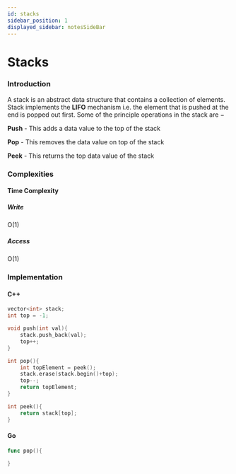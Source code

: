 ```yaml
---
id: stacks
sidebar_position: 1
displayed_sidebar: notesSideBar
---
```


# Stacks

### Introduction

A stack is an abstract data structure that contains a collection of elements. Stack implements the **LIFO** mechanism 
i.e. the element that is pushed at the end is popped out first. Some of the principle operations in the stack are −

**Push** - This adds a data value to the top of the stack

**Pop** - This removes the data value on top of the stack

**Peek** - This returns the top data value of the stack

### Complexities

#### Time Complexity

##### Write

O(1)

##### Access

O(1)

### Implementation

#### C++
```cpp
vector<int> stack;
int top = -1;

void push(int val){
    stack.push_back(val);
    top++;
}

int pop(){
    int topElement = peek();
    stack.erase(stack.begin()+top);
    top--;
    return topElement;
}

int peek(){
    return stack[top];
}
```

#### Go
```go
func pop(){

}
```
